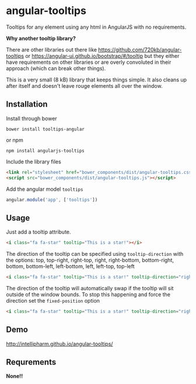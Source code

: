 # angular-tooltips

Tooltips for any element using any html in AngularJS with no requirements.

**Why another tooltip library?**

There are other libraries out there like https://github.com/720kb/angular-tooltips or https://angular-ui.github.io/bootstrap/#/tooltip
but they either have requirements on other libraries or are overly convoluted in their approach (which can break other things).

This is a very small (8 kB) library that keeps things simple. It also cleans up after itself and doesn't leave rouge elements all over the window.

## Installation

Install through bower

```
bower install tooltips-angular
```

or npm

```
npm install angularjs-tooltips
```

Include the library files

```html
<link rel="stylesheet" href="bower_components/dist/angular-tooltips.css" />
<script src="bower_components/dist/angular-tooltips.js"></script>
```

Add the angular model ```tooltips```

```js
angular.module('app', ['tooltips'])
```

## Usage

Just add a tooltip attribute.

```html
<i class="fa fa-star" tooltip="This is a star!"></i>
```

The direction of the tooltip can be specified using ```tooltip-direction``` with the options: top, top-right, right-top, right, right-bottom, bottom-right, bottom, bottom-left, left-bottom, left, left-top, top-left

```html
<i class="fa fa-star" tooltip="This is a star!" tooltip-direction="right"></i>
```

The direction of the tooltip will automatically swap if the tooltip will sit outside of the window bounds.
To stop this happening and force the direction set the ```fixed-position``` option

```html
<i class="fa fa-star" tooltip="This is a star!" tooltip-direction="right" fixed-position="true"></i>
```

## Demo

http://intellipharm.github.io/angular-tooltips/

## Requrements

**None!!**
